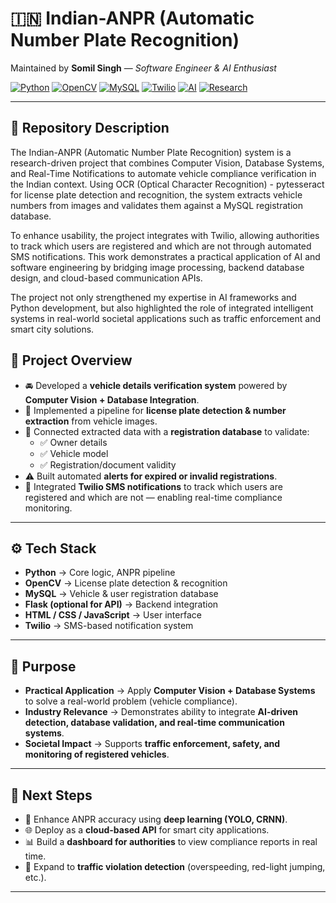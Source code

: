 # 🇮🇳 Indian-ANPR (Automatic Number Plate Recognition)  

Maintained by **Somil Singh** — *Software Engineer & AI Enthusiast*  

[![Python](https://img.shields.io/badge/Python-3.x-blue?logo=python)](https://www.python.org/) [![OpenCV](https://img.shields.io/badge/OpenCV-Computer%20Vision-green?logo=opencv)](https://opencv.org/) [![MySQL](https://img.shields.io/badge/Database-MySQL-orange?logo=mysql)](https://www.mysql.com/) [![Twilio](https://img.shields.io/badge/Notifications-Twilio-red?logo=twilio)](https://www.twilio.com/) [![AI](https://img.shields.io/badge/AI-Computer%20Vision-purple?logo=ai)]() [![Research](https://img.shields.io/badge/Focus-Research--Driven-yellow)]()  

---

## 📖 Repository Description

The Indian-ANPR (Automatic Number Plate Recognition) system is a research-driven project that combines Computer Vision, Database Systems, and Real-Time Notifications to automate vehicle compliance verification in the Indian context. Using  OCR (Optical Character Recognition) - pytesseract for license plate detection and recognition, the system extracts vehicle numbers from images and validates them against a MySQL registration database.

To enhance usability, the project integrates with Twilio, allowing authorities to track which users are registered and which are not through automated SMS notifications. This work demonstrates a practical application of AI and software engineering by bridging image processing, backend database design, and cloud-based communication APIs.

The project not only strengthened my expertise in AI frameworks and Python development, but also highlighted the role of integrated intelligent systems in real-world societal applications such as traffic enforcement and smart city solutions.

## 📂 Project Overview  

- 🚘 Developed a **vehicle details verification system** powered by **Computer Vision + Database Integration**.  
- 📸 Implemented a pipeline for **license plate detection & number extraction** from vehicle images.  
- 🔎 Connected extracted data with a **registration database** to validate:  
  - ✅ Owner details  
  - ✅ Vehicle model  
  - ✅ Registration/document validity  
- ⚠️ Built automated **alerts for expired or invalid registrations**.  
- 📲 Integrated **Twilio SMS notifications** to track which users are registered and which are not — enabling real-time compliance monitoring.  

---

## ⚙️ Tech Stack  

- **Python** → Core logic, ANPR pipeline  
- **OpenCV** → License plate detection & recognition  
- **MySQL** → Vehicle & user registration database  
- **Flask (optional for API)** → Backend integration  
- **HTML / CSS / JavaScript** → User interface  
- **Twilio** → SMS-based notification system  

---

## 🎯 Purpose  

- **Practical Application** → Apply **Computer Vision + Database Systems** to solve a real-world problem (vehicle compliance).  
- **Industry Relevance** → Demonstrates ability to integrate **AI-driven detection, database validation, and real-time communication systems**.  
- **Societal Impact** → Supports **traffic enforcement, safety, and monitoring of registered vehicles**.  

---

## 🧠 Next Steps  

- 🔬 Enhance ANPR accuracy using **deep learning (YOLO, CRNN)**.  
- 🌐 Deploy as a **cloud-based API** for smart city applications.  
- 📊 Build a **dashboard for authorities** to view compliance reports in real time.  
- 🚦 Expand to **traffic violation detection** (overspeeding, red-light jumping, etc.).  

---

